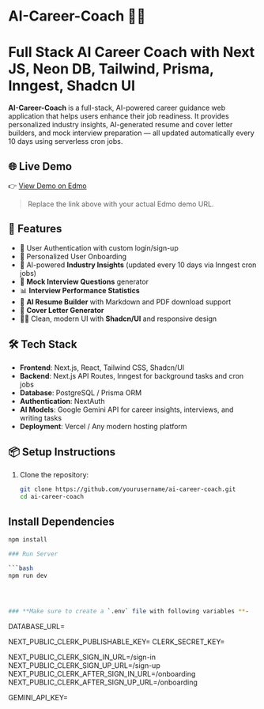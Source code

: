 
# AI-Career-Coach 🧠💼

# Full Stack AI Career Coach with Next JS, Neon DB, Tailwind, Prisma, Inngest, Shadcn UI 

**AI-Career-Coach** is a full-stack, AI-powered career guidance web application that helps users enhance their job readiness. It provides personalized industry insights, AI-generated resume and cover letter builders, and mock interview preparation — all updated automatically every 10 days using serverless cron jobs.

## 🌐 Live Demo

👉 [View Demo on Edmo](https://edmo.ai/view/ai-career-coach-orpin-alpha.vercel.app)

> Replace the link above with your actual Edmo demo URL.

## 🚀 Features

- 🔐 User Authentication with custom login/sign-up
- 🎯 Personalized User Onboarding
- 🧠 AI-powered **Industry Insights** (updated every 10 days via Inngest cron jobs)
- 💬 **Mock Interview Questions** generator
- 📊 **Interview Performance Statistics**
- 📝 **AI Resume Builder** with Markdown and PDF download support
- 📄 **Cover Letter Generator**
- 🧑‍💼 Clean, modern UI with **Shadcn/UI** and responsive design

## 🛠 Tech Stack

- **Frontend**: Next.js, React, Tailwind CSS, Shadcn/UI  
- **Backend**: Next.js API Routes, Inngest for background tasks and cron jobs  
- **Database**: PostgreSQL / Prisma ORM  
- **Authentication**: NextAuth  
- **AI Models**: Google Gemini API for career insights, interviews, and writing tasks  
- **Deployment**: Vercel / Any modern hosting platform  

## 📦 Setup Instructions

1. Clone the repository:

   ```bash
   git clone https://github.com/yourusername/ai-career-coach.git
   cd ai-career-coach


## Install Dependencies

```bash
npm install

### Run Server

```bash
npm run dev

          
 

### **Make sure to create a `.env` file with following variables **-
```
DATABASE_URL=

NEXT_PUBLIC_CLERK_PUBLISHABLE_KEY=
CLERK_SECRET_KEY=

NEXT_PUBLIC_CLERK_SIGN_IN_URL=/sign-in
NEXT_PUBLIC_CLERK_SIGN_UP_URL=/sign-up
NEXT_PUBLIC_CLERK_AFTER_SIGN_IN_URL=/onboarding
NEXT_PUBLIC_CLERK_AFTER_SIGN_UP_URL=/onboarding

GEMINI_API_KEY=
```
